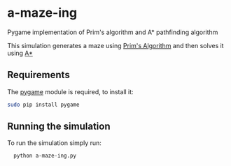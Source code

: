 # a-maze-ing
Pygame implementation of Prim's algorithm and A* pathfinding algorithm

This simulation generates a maze using [Prim's Algorithm](https://en.wikipedia.org/wiki/Prim%27s_algorithm) and then solves it using [A*](https://en.wikipedia.org/wiki/A*_search_algorithm)

## Requirements

The [pygame](https://www.pygame.org) module is required, to install it:

  ```bash
  sudo pip install pygame
  ```

## Running the simulation

To run the simulation simply run:

```bash
  python a-maze-ing.py
```
